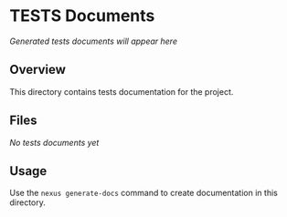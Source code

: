 # TESTS Documents

*Generated tests documents will appear here*

## Overview
This directory contains tests documentation for the project.

## Files
*No tests documents yet*

## Usage
Use the `nexus generate-docs` command to create documentation in this directory.
